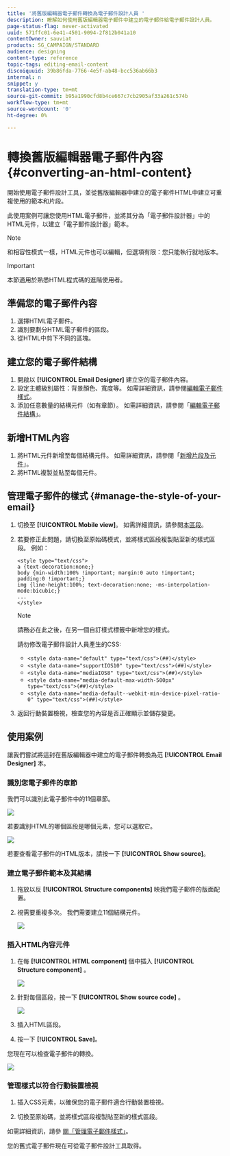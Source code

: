 ```yaml
---
title: '將舊版編輯器電子郵件轉換為電子郵件設計人員 '
description: 瞭解如何使用舊版編輯器電子郵件中建立的電子郵件給電子郵件設計人員。
page-status-flag: never-activated
uuid: 571ffc01-6e41-4501-9094-2f812b041a10
contentOwner: sauviat
products: SG_CAMPAIGN/STANDARD
audience: designing
content-type: reference
topic-tags: editing-email-content
discoiquuid: 39b86fda-7766-4e5f-ab48-bcc536ab66b3
internal: n
snippet: y
translation-type: tm+mt
source-git-commit: b95a1990cfd8b4ce667c7cb2905af33a261c574b
workflow-type: tm+mt
source-wordcount: '0'
ht-degree: 0%

---
```



# 轉換舊版編輯器電子郵件內容 {#converting-an-html-content}

開始使用電子郵件設計工具，並從舊版編輯器中建立的電子郵件HTML中建立可重複使用的範本和片段。

此使用案例可讓您使用HTML電子郵件，並將其分為「電子郵件設計器」中的HTML元件，以建立「電子郵件設計器」範本。

>[!NOTE]
>
>和相容性模式一樣，HTML元件也可以編輯，但選項有限：您只能執行就地版本。

>[!IMPORTANT]
>
>本節適用於熟悉HTML程式碼的進階使用者。

## 準備您的電子郵件內容

1. 選擇HTML電子郵件。
1. 識別要劃分HTML電子郵件的區段。
1. 從HTML中剪下不同的區塊。

## 建立您的電子郵件結構

1. 開啟以 **[!UICONTROL Email Designer]** 建立空的電子郵件內容。
1. 設定主體級別屬性：背景顏色、寬度等。 如需詳細資訊，請參閱[編輯電子郵件樣式](../../designing/using/styles.md)。
1. 添加任意數量的結構元件（如有章節）。 如需詳細資訊，請參閱「[編輯電子郵件結構](../../designing/using/designing-from-scratch.md#defining-the-email-structure)」。

## 新增HTML內容

1. 將HTML元件新增至每個結構元件。 如需詳細資訊，請參閱「[新增片段及元件](../../designing/using/designing-from-scratch.md#defining-the-email-structure)」。
1. 將HTML複製並貼至每個元件。

## 管理電子郵件的樣式 {#manage-the-style-of-your-email}

1. 切換至 **[!UICONTROL Mobile view]**。 如需詳細資訊，請參閱[本區段](../../designing/using/plain-text-html-modes.md#switching-to-mobile-view)。

1. 若要修正此問題，請切換至原始碼模式，並將樣式區段複製貼至新的樣式區段。 例如：

   ```
   <style type="text/css">
   a {text-decoration:none;}
   body {min-width:100% !important; margin:0 auto !important; padding:0 !important;}
   img {line-height:100%; text-decoration:none; -ms-interpolation-mode:bicubic;}
   ...
   </style>
   ```

   >[!NOTE]
   >
   >請務必在此之後，在另一個自訂樣式標籤中新增您的樣式。
   >
   >請勿修改電子郵件設計人員產生的CSS:
   >
   >* `<style data-name="default" type="text/css">(##)</style>`
   >* `<style data-name="supportIOS10" type="text/css">(##)</style>`
   >* `<style data-name="mediaIOS8" type="text/css">(##)</style>`
   >* `<style data-name="media-default-max-width-500px" type="text/css">(##)</style>`
   >* `<style data-name="media-default--webkit-min-device-pixel-ratio-0" type="text/css">(##)</style>`


1. 返回行動裝置檢視，檢查您的內容是否正確顯示並儲存變更。

## 使用案例

讓我們嘗試將這封在舊版編輯器中建立的電子郵件轉換為范 **[!UICONTROL Email Designer]** 本。

### 識別您電子郵件的章節

我們可以識別此電子郵件中的11個章節。

![](assets/html-dce-view-mail.png)

若要識別HTML的哪個區段是哪個元素，您可以選取它。

![](assets/breadcrumbs.png)

若要查看電子郵件的HTML版本，請按一下 **[!UICONTROL Show source]**。

### 建立電子郵件範本及其結構

1. 拖放以反 **[!UICONTROL Structure components]** 映我們電子郵件的版面配置。

1. 視需要重複多次。 我們需要建立11個結構元件。

   ![](assets/structure-components-migration.png)

### 插入HTML內容元件

1. 在每 **[!UICONTROL HTML component]** 個中插入 **[!UICONTROL Structure component]** 。

   ![](assets/html-components.png)

1. 針對每個區段，按一下 **[!UICONTROL Show source code]** 。

   ![](assets/show-source-code.png)

1. 插入HTML區段。

1. 按一下 **[!UICONTROL Save]**。

您現在可以檢查電子郵件的轉換。

![](assets/migrated-email-result.png)

### 管理樣式以符合行動裝置檢視

1. 插入CSS元素，以確保您的電子郵件適合行動裝置檢視。

1. 切換至原始碼，並將樣式區段複製貼至新的樣式區段。

如需詳細資訊，請參 [閱「管理電子郵件樣式」](#manage-the-style-of-your-email)。

您的舊式電子郵件現在可從電子郵件設計工具取得。